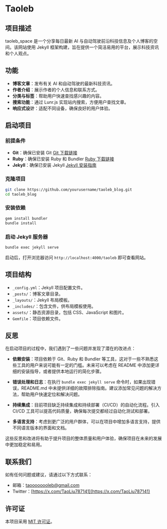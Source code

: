 # Taoleb

## 项目描述

taoleb_space 是一个分享每日最新 AI 与自动驾驶前沿科技信息及个人博客的空间。该网站使用 Jekyll 框架构建，旨在提供一个简洁易用的平台，展示科技资讯和个人观点。

## 功能

- **博客文章**：发布有关 AI 和自动驾驶的最新科技资讯。
- **作者介绍**：展示作者的个人信息和联系方式。
- **分类与标签**：帮助用户快速查找感兴趣的内容。
- **搜索功能**：通过 Lunr.js 实现站内搜索，方便用户查找文章。
- **响应式设计**：适配不同设备，确保良好的用户体验。

## 启动项目

### 前提条件

- **Git**：确保已安装 Git [Git 下载链接](https://git-scm.com/downloads)
- **Ruby**：确保已安装 Ruby 和 Bundler [Ruby 下载链接](https://www.ruby-lang.org/en/downloads/)
- **Jekyll**：确保已安装 Jekyll [Jekyll 安装指南](https://jekyllrb.com/docs/installation/)

### 克隆项目

```bash
git clone https://github.com/yourusername/taoleb_blog.git
cd taoleb_blog
```

### 安装依赖

```bash
gem install bundler
bundle install
```

### 启动 Jekyll 服务器

```bash
bundle exec jekyll serve
```

启动后，打开浏览器访问 `http://localhost:4000/taoleb` 即可查看网站。

## 项目结构

- `_config.yml`：Jekyll 项目配置文件。
- `_posts/`：博客文章目录。
- `_layouts/`：Jekyll 布局模板。
- `_includes/`：包含文件，供布局模板使用。
- `assets/`：静态资源目录，包括 CSS、JavaScript 和图片。
- `Gemfile`：项目依赖文件。

## 反思

在启动项目的过程中，我们遇到了一些问题并发现了潜在的改进点：

- **依赖安装**：项目依赖于 Git、Ruby 和 Bundler 等工具，这对于一些不熟悉这些工具的用户来说可能有一定的门槛。未来可以考虑在 README 中添加更详细的安装指导，或者提供本地运行的简化步骤。
  
- **错误处理和日志**：在执行 `bundle exec jekyll serve` 命令时，如果出现错误，README.md 中未提供详细的故障排除指南。建议添加常见问题的解决方法，帮助用户快速定位和解决问题。
  
- **持续集成**：目前项目缺乏持续集成和持续部署（CI/CD）的自动化流程。引入 CI/CD 工具可以提高代码质量，确保每次提交都经过自动化测试和部署。
  
- **多语言支持**：考虑到更广泛的用户群体，可以在项目中增加多语言支持，提供不同语言版本的界面和文档。

这些反思和改进将有助于提升项目的整体质量和用户体验，确保项目在未来的发展中更加稳定和易用。

## 联系我们

如有任何问题或建议，请通过以下方式联系：

- 邮箱：taoooooooleb@gmail.com
- Twitter：[https://x.com/TaoLiu787141](https://x.com/TaoLiu787141)

## 许可证

本项目采用 [MIT 许可证](LICENSE)。
